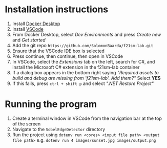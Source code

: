 # Installation instructions
1. Install [Docker Desktop](https://www.docker.com/products/docker-desktop)
2. Install [VSCode](https://code.visualstudio.com/download)
3. From Docker Desktop, select *Dev Environments* and press *Create new* and *Get started*
5. Add the git repo `https://github.com/SolomonBaarda/f21sm-lab.git`
6. Ensure that the VSCode IDE box is selected
7. Press continue, then continue, then open in VSCode
8. In VSCode, select the *Extensions* tab on the left, search for C#, and install the Microsoft C# extension in the f21sm-lab container
9. If a dialog box appears in the bottom right saying *"Required assets to build and debug are missing from 'f21sm-lab'. Add them?"* Select **YES**
10. If this fails, press `ctrl + shift p` and select *".NET Restore Project"*

# Running the program
1. Create a terminal window in VSCode from the navigation bar at the top of the screen
2. Navigate to the `SobelEdgeDetector` directory
3. Run the project using `dotenv run <cores> <input file path> <output file path>` e.g. `dotenv run 4 images/sunset.jpg images/output.png`
